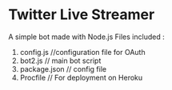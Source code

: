 # Twitter Live Streamer

A simple bot made with Node.js
Files included : 
  1. config.js     //configuration file for OAuth
  2. bot2.js       // main bot script
  3. package.json  // config file 
  4. Procfile      // For deployment on Heroku 

